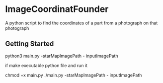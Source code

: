# ImageCoordinatFounder
A python script to find the coordinates of a part from a photograph on that photograph

## Getting Started

python3 main.py -starMapImagePath - inputImagePath


if make executable python file and run it

chmod +x main.py
./main.py -starMapImagePath - inputImagePath



